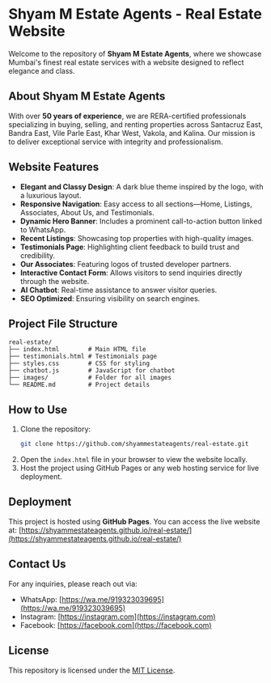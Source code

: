 # Shyam M Estate Agents - Real Estate Website

Welcome to the repository of **Shyam M Estate Agents**, where we showcase Mumbai's finest real estate services with a website designed to reflect elegance and class.

## About Shyam M Estate Agents
With over **50 years of experience**, we are RERA-certified professionals specializing in buying, selling, and renting properties across Santacruz East, Bandra East, Vile Parle East, Khar West, Vakola, and Kalina. Our mission is to deliver exceptional service with integrity and professionalism.

## Website Features
- **Elegant and Classy Design**: A dark blue theme inspired by the logo, with a luxurious layout.
- **Responsive Navigation**: Easy access to all sections—Home, Listings, Associates, About Us, and Testimonials.
- **Dynamic Hero Banner**: Includes a prominent call-to-action button linked to WhatsApp.
- **Recent Listings**: Showcasing top properties with high-quality images.
- **Testimonials Page**: Highlighting client feedback to build trust and credibility.
- **Our Associates**: Featuring logos of trusted developer partners.
- **Interactive Contact Form**: Allows visitors to send inquiries directly through the website.
- **AI Chatbot**: Real-time assistance to answer visitor queries.
- **SEO Optimized**: Ensuring visibility on search engines.

## Project File Structure
```
real-estate/
├── index.html        # Main HTML file
├── testimonials.html # Testimonials page
├── styles.css        # CSS for styling
├── chatbot.js        # JavaScript for chatbot
├── images/           # Folder for all images
└── README.md         # Project details
```

## How to Use
1. Clone the repository:
   ```bash
   git clone https://github.com/shyammestateagents/real-estate.git
   ```
2. Open the `index.html` file in your browser to view the website locally.
3. Host the project using GitHub Pages or any web hosting service for live deployment.

## Deployment
This project is hosted using **GitHub Pages**. You can access the live website at:
[https://shyammestateagents.github.io/real-estate/](https://shyammestateagents.github.io/real-estate/)

## Contact Us
For any inquiries, please reach out via:
- WhatsApp: [https://wa.me/919323039695](https://wa.me/919323039695)
- Instagram: [https://instagram.com](https://instagram.com)
- Facebook: [https://facebook.com](https://facebook.com)

## License
This repository is licensed under the [MIT License](LICENSE).
